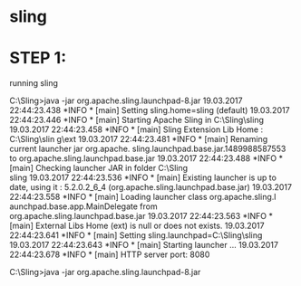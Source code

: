 # sling

STEP 1:
=======
running sling

C:\Sling>java -jar org.apache.sling.launchpad-8.jar
19.03.2017 22:44:23.438 *INFO * [main] Setting sling.home=sling (default)
19.03.2017 22:44:23.446 *INFO * [main] Starting Apache Sling in C:\Sling\sling
19.03.2017 22:44:23.458 *INFO * [main] Sling  Extension Lib Home : C:\Sling\slin
g\ext
19.03.2017 22:44:23.481 *INFO * [main] Renaming current launcher jar org.apache.
sling.launchpad.base.jar.1489988587553 to org.apache.sling.launchpad.base.jar
19.03.2017 22:44:23.488 *INFO * [main] Checking launcher JAR in folder C:\Sling\
sling
19.03.2017 22:44:23.536 *INFO * [main] Existing launcher is up to date, using it
: 5.2.0.2_6_4 (org.apache.sling.launchpad.base.jar)
19.03.2017 22:44:23.558 *INFO * [main] Loading launcher class org.apache.sling.l
aunchpad.base.app.MainDelegate from org.apache.sling.launchpad.base.jar
19.03.2017 22:44:23.563 *INFO * [main] External Libs Home (ext) is null or does
not exists.
19.03.2017 22:44:23.641 *INFO * [main] Setting sling.launchpad=C:\Sling\sling
19.03.2017 22:44:23.643 *INFO * [main] Starting launcher ...
19.03.2017 22:44:23.678 *INFO * [main] HTTP server port: 8080

C:\Sling>java -jar org.apache.sling.launchpad-8.jar

